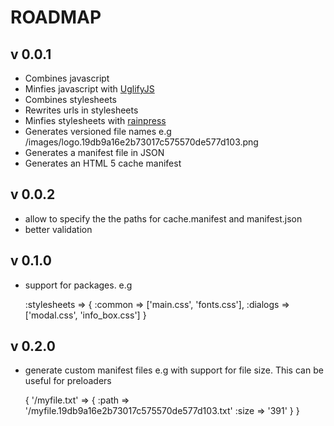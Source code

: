 # ROADMAP

## v 0.0.1

* Combines javascript
* Minfies javascript with [UglifyJS](https://github.com/mishoo/UglifyJS)
* Combines stylesheets
* Rewrites urls in stylesheets
* Minfies stylesheets with [rainpress](https://rubygems.org/gems/rainpress)
* Generates versioned file names e.g /images/logo.19db9a16e2b73017c575570de577d103.png
* Generates a manifest file in JSON
* Generates an HTML 5 cache manifest

## v 0.0.2

* allow to specify the the paths for cache.manifest and manifest.json
* better validation

## v 0.1.0 

* support for packages. e.g

	:stylesheets => {
		:common => ['main.css', 'fonts.css'],
		:dialogs => ['modal.css', 'info_box.css']
	}

## v 0.2.0

* generate custom manifest files e.g with support for file size.
  This can be useful for preloaders

  {
		'/myfile.txt' => {
							:path => '/myfile.19db9a16e2b73017c575570de577d103.txt'
							:size => '391'
						 }
	}
